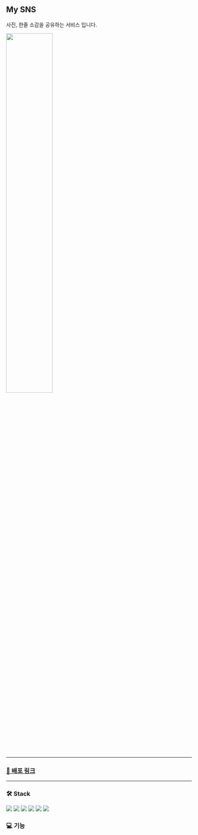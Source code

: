 ## My SNS

사진, 한줄 소감을 공유하는 서비스 입니다.

<img src="https://user-images.githubusercontent.com/78803088/283154056-5a81fd37-cd07-4784-837c-4f6fa1967215.png" width="50%" />

---
### [🔗 배포 링크](https://my-sns-kr.vercel.app/users/login)
---

### 🛠 Stack
<img src="https://img.shields.io/badge/React-41BADB?style=flat-square&logo=react&logoColor=white" /> <img src="https://img.shields.io/badge/Recoil-3578E5?style=flat-square&logo=recoil&logoColor=white" /> <img src="https://img.shields.io/badge/TypeScript-3178C6?style=flat-square&logo=typescript&logoColor=white" />
<img src="https://img.shields.io/badge/Firebase-FFCA28?style=flat-square&logo=firebase&logoColor=white" /> <img src="https://img.shields.io/badge/Sass-CC6699?style=flat-square&logo=sass&logoColor=white" /> <img src="https://img.shields.io/badge/HTML5-E34F26?style=flat-square&logo=html&logoColor=white" />

### 💻 기능
